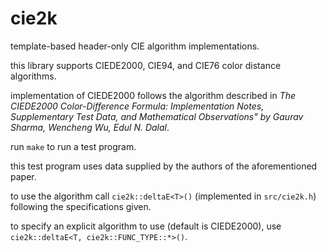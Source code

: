 # cie2k
template-based header-only CIE algorithm implementations.

this library supports CIEDE2000, CIE94, and CIE76 color distance algorithms.

implementation of CIEDE2000 follows the algorithm described in _The CIEDE2000 Color-Difference Formula: Implementation Notes, 
Supplementary Test Data, and Mathematical Observations" by Gaurav Sharma, Wencheng Wu, Edul N. Dalal_.

run `make` to run a test program.

this test program uses data supplied by the authors of the aforementioned paper.

to use the algorithm call `cie2k::deltaE<T>()` (implemented in `src/cie2k.h`) following the specifications given.

to specify an explicit algorithm to use (default is CIEDE2000), use `cie2k::deltaE<T, cie2k::FUNC_TYPE::*>()`.
